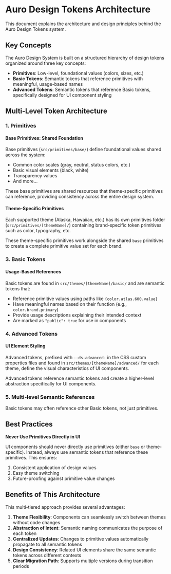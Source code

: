 # Auro Design Tokens Architecture

This document explains the architecture and design principles behind the Auro Design Tokens system.

## Key Concepts

The Auro Design System is built on a structured hierarchy of design tokens organized around three key concepts:

- **Primitives**: Low-level, foundational values (colors, sizes, etc.)
- **Basic Tokens**: Semantic tokens that reference primitives with meaningful, usage-based names
- **Advanced Tokens**: Semantic tokens that reference Basic tokens, specifically designed for UI component styling

## Multi-Level Token Architecture

### 1. Primitives

#### Base Primitives: Shared Foundation

Base primitives (`src/primitives/base/`) define foundational values shared across the system:
- Common color scales (gray, neutral, status colors, etc.)
- Basic visual elements (black, white)
- Transparency values
- And more...

These base primitives are shared resources that theme-specific primitives can reference, providing consistency across the entire design system.

#### Theme-Specific Primitives

Each supported theme (Alaska, Hawaiian, etc.) has its own primitives folder (`src/primitives/[themeName]/`) containing brand-specific token primitives such as color, typography, etc.

These theme-specific primitives work alongside the shared `base` primitives to create a complete primitive value set for each brand.


### 3. Basic Tokens

#### Usage-Based References

Basic tokens are found in `src/themes/[themeName]/basic/` and are semantic tokens that:
- Reference primitive values using paths like `{color.atlas.600.value}`
- Have meaningful names based on their function (e.g., `color.brand.primary`) 
- Provide usage descriptions explaining their intended context
- Are marked as `"public": true` for use in components

### 4. Advanced Tokens

#### UI Element Styling

Advanced tokens, prefixed with `--ds-advanced-` in the CSS custom properties files and found in `src/themes/[themeName]/advanced/` for each theme, define the visual characteristics of UI components.

Advanced tokens reference semantic tokens and create a higher-level abstraction specifically for UI components.

### 5. Multi-level Semantic References

Basic tokens may often reference other Basic tokens, not just primitives.

## Best Practices

**Never Use Primitives Directly in UI**

UI components should never directly use primitives (either `base` or theme-specific). Instead, always use semantic tokens that reference these primitives. This ensures:

1. Consistent application of design values
2. Easy theme switching
3. Future-proofing against primitive value changes

## Benefits of This Architecture

This multi-tiered approach provides several advantages:

1. **Theme Flexibility**: Components can seamlessly switch between themes without code changes
2. **Abstraction of Intent**: Semantic naming communicates the purpose of each token
3. **Centralized Updates**: Changes to primitive values automatically propagate to all semantic tokens
4. **Design Consistency**: Related UI elements share the same semantic tokens across different contexts
5. **Clear Migration Path**: Supports multiple versions during transition periods
